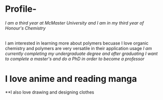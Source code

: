 # Profile-
###### I am a third year at McMaster University and I am in my third year of Honour's Chemistry
I am interested in learning more about polymers becuase I love organic chemistry and polymers are very versatile in their application usage 
*I am currently completing my undergraduate degree and after graduating I want to complete a master's and do a PhD in order to become a professor* 
# I love anime and reading manga 
**I also love drawing and designing clothes 
